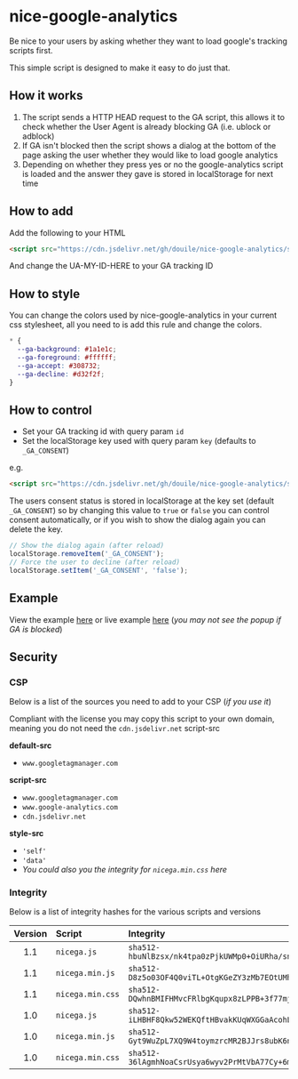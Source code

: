 # nice-google-analytics
Be nice to your users by asking whether they want to load google's tracking scripts first.

This simple script is designed to make it easy to do just that.

## How it works

1. The script sends a HTTP HEAD request to the GA script, this allows it to check whether the User Agent is already blocking GA (i.e. ublock or adblock)
2. If GA isn't blocked then the script shows a dialog at the bottom of the page asking the user whether they would like to load google analytics
3. Depending on whether they press yes or no the google-analytics script is loaded and the answer they gave is stored in localStorage for next time

## How to add
Add the following to your HTML
```html
<script src="https://cdn.jsdelivr.net/gh/douile/nice-google-analytics/src/nicega.min.js?id=UA-MY-ID-HERE" async="" defer=""></script>
```
And change the UA-MY-ID-HERE to your GA tracking ID

## How to style
You can change the colors used by nice-google-analytics in your current css stylesheet, all you need to is add this rule and change the colors.
```css
* {
  --ga-background: #1a1e1c;
  --ga-foreground: #ffffff;
  --ga-accept: #308732;
  --ga-decline: #d32f2f;
}
```

## How to control
- Set your GA tracking id with query param `id`
- Set the localStorage key used with query param `key` (defaults to `_GA_CONSENT`)

e.g.
```html
<script src="https://cdn.jsdelivr.net/gh/douile/nice-google-analytics/src/nicega.min.js?id=UA-MY-ID-HERE&key=HAS_GA_CONSENT" async="" defer=""></script>
```

The users consent status is stored in localStorage at the key set (default `_GA_CONSENT`) so by changing this value to `true` or `false` you can control consent automatically, or if you wish to show the dialog again you can delete the key.
```javascript
// Show the dialog again (after reload)
localStorage.removeItem('_GA_CONSENT');
// Force the user to decline (after reload)
localStorage.setItem('_GA_CONSENT', 'false');
```

## Example
View the example [here](example.html) or live example [here](https://douile.github.io/nice-google-analytics/example.html) (_you may not see the popup if GA is blocked_)

## Security
### CSP
Below is a list of the sources you need to add to your CSP (_if you use it_)

Compliant with the license you may copy this script to your own domain, meaning you do not need the `cdn.jsdelivr.net` script-src

**default-src**
- `www.googletagmanager.com`

**script-src**
- `www.googletagmanager.com`
- `www.google-analytics.com`
- `cdn.jsdelivr.net`

**style-src**
- `'self'`
- `'data'`
- _You could also you the integrity for `nicega.min.css` here_

### Integrity
Below is a list of integrity hashes for the various scripts and versions

| Version | Script            | Integrity | URL |
| :-----: | :---------------- | :-------- | :-- |
| 1.1     | `nicega.js`       | `sha512-hbuNlBzsx/nk4tpa0zPjkUWMp0+OiURha/snN1yNX3awZ8q8xHUCOkkEEwc8sQ9d/btUj5CgVkdcYys4e12l6w==` | `https://cdn.jsdelivr.net/gh/douile/nice-google-analytics@1.1/src/nicega.js`
| 1.1     | `nicega.min.js`   | `sha512-D8z5o03OF4Q0viTL+OtgKGeZY3zMb7EOtUMhfOvUvfpaYWwiKF2j+TaXUnWkn+qSqwwmHgtvwwvRsdXl2jEq0Q==` | `https://cdn.jsdelivr.net/gh/douile/nice-google-analytics@1.1/src/nicega.min.js`
| 1.1     | `nicega.min.css`  | `sha512-DQwhnBMIFHMvcFRlbgKqupx8zLPPB+3f77mjTzxQ7FDf4TRoqDrQgMJZWDLGq8IoEfujCH9qZyHvwA2TBQP90Q==` | local (see generatecss.sh)
| 1.0     | `nicega.js`       | `sha512-iLHBHF8Qkw52WEKQftHBvakKUqWXGGaAcohLDehDJsqJPjOilV3jH7cdzD4RvCg0cJclkKy2sQ8toU3aPdcWdg=` | `https://cdn.jsdelivr.net/gh/douile/nice-google-analytics@1.0/src/nicega.js`
| 1.0     | `nicega.min.js`   | `sha512-Gyt9WuZpL7XQ9W4toymzrcMR2BJJrs8ubK6n4NxvGFak4GvGSrrtfigK3ddt0e4E3WK87ySnKhHKoZxLSgpwcQ==` | `https://cdn.jsdelivr.net/gh/douile/nice-google-analytics@1.0/src/nicega.min.js`
| 1.0     | `nicega.min.css`  | `sha512-36lAgmhNoaCsrUsya6wyv2PrMtVbA77Cy+6mOWyLCq6orMAr6kSVPM6N18ZPD/p+17saP9kVVjFlMhkd0c0Jyw==` | local (see generatecss.sh)
